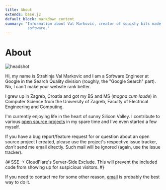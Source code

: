 ```yaml
---
title: About
extends: base.j2
default_block: markdown_content
summary: "Information about Val Markovic, creator of squishy bits made of
          software."
---
```


About
=====

<section itemscope="" itemtype="http://data-vocabulary.org/Person">
  <img itemprop="image"
       id="headshot"
       src="{{ media_url('img/headshot.jpg') }}"
       alt="headshot" />
  <p>Hi, my name is
  <span itemprop="name">Strahinja <span itemprop="nickname">Val</span>
  Markovic</span> and I am a <span itemprop="title">Software Engineer</span>
  at <span itemprop="worksFor"><span itemprop="affiliation">Google</span></span>
  in the Search Quality division (roughly, the "Google Search" part). No, I
  can't make your website rank better.</p>

  <p>I grew up in Zagreb, Croatia and got my BS and MS
  (<em>magna cum laude</em>) in Computer Science from the
  <span itemprop="alumniOf">University of Zagreb,
  Faculty of Electrical Engineering and Computing</span>.</p>

  <p>I'm currently enjoying life in the heart of sunny Silicon Valley. I
  contribute to various <a href="{{ content_url('/projects') }}">open source
    projects</a> in my spare time and I've even started a few myself.</p>

  <p>If you have a bug report/feature request for or question about an open
  source project I created, please use the project's respective issue tracker,
  <i>don't</i> send me email directly. Such mail will be ignored (again, use the
  issue tracker).</p>

  {# SSE -> CloudFlare's Server-Side Exclude.
    This will prevent the included code from showing up for suspicious
    visitors.  #}
  <!--sse-->
  <p>If you need to contact me for some other reason,
  <a href="mailto:val@markovic.io" itemprop="email" >email</a> is
  probably the best way to do it.</p>
  <!--/sse-->
</section>
